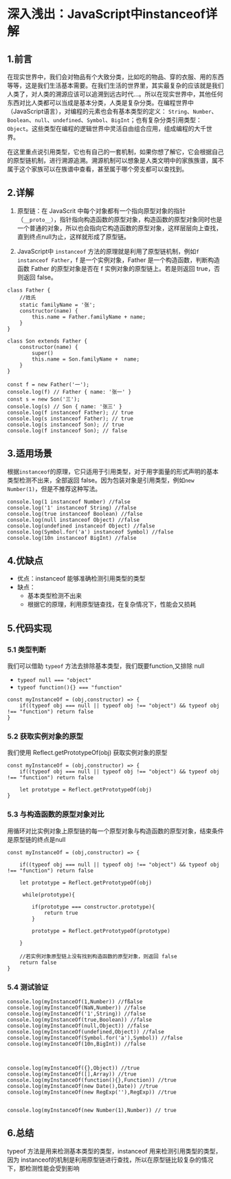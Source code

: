 # 深入浅出：JavaScript中instanceof详解

## 1.前言
在现实世界中，我们会对物品有个大致分类，比如吃的物品、穿的衣服、用的东西等等，这是我们生活基本需要。在我们生活的世界里，其实最复杂的应该就是我们人类了，对人类的溯源应该可以追溯到远古时代...。所以在现实世界中，其他任何东西对比人类都可以当成是基本分类，人类是复杂分类。在编程世界中（JavaScript语言），对编程的元素也会有基本类型的定义： `String`、`Number`、`Boolean`、`null`、`undefined`、`Symbol`、`BigInt`；也有复杂分类引用类型：`Object`。这些类型在编程的逻辑世界中灵活自由组合应用，组成编程的大千世界。

在这里重点说引用类型，它也有自己的一套机制，如果你想了解它，它会根据自己的原型链机制，进行溯源追溯。溯源机制可以想象是人类文明中的家族族谱，属不属于这个家族可以在族谱中查看，甚至属于哪个旁支都可以查找到。

## 2.详解

1. 原型链：在 JavaScrit 中每个对象都有一个指向原型对象的指针（`__proto__）`，指针指向构造函数的原型对象，构造函数的原型对象同时也是一个普通的对象，所以也会指向它构造函数的原型对象，这样层层向上查找，直到终点null为止，这样就形成了原型链。

2. JavaScript中 `instanceof` 方法的原理就是利用了原型链机制，例如`f instanceof Father`，f 是一个实例对象，Father 是一个构造函数，判断构造函数 Father 的原型对象是否在 f 实例对象的原型链上。若是则返回 true，否则返回 false。
```
class Father {
    //姓氏
    static familyName = '张';
    constructor(name) {
        this.name = Father.familyName + name;
    }
}

class Son extends Father {
    constructor(name) {
        super()
        this.name = Son.familyName +  name;
    }
}

const f = new Father('一');
console.log(f) // Father { name: '张一' }
const s = new Son('三');
console.log(s) // Son { name: '张三' }
console.log(f instanceof Father); // true
console.log(s instanceof Father); // true
console.log(s instanceof Son); // true
console.log(f instanceof Son); // false
```

## 3.适用场景
根据`instanceof`的原理，它只适用于引用类型，对于用字面量的形式声明的基本类型检测不出来，全部返回 false。因为包装对象是引用类型，例如`new Number(1)`，但是不推荐这种写法。

```
console.log(1 instanceof Number) //false
console.log('1' instanceof String) //false
console.log(true instanceof Boolean) //false
console.log(null instanceof Object) //false
console.log(undefined instanceof Object) //false
console.log(Symbol.for('a') instanceof Symbol) //false
console.log(10n instanceof BigInt) //false
```
## 4.优缺点
- 优点：instanceof 能够准确检测引用类型的类型
- 缺点：
    - 基本类型检测不出来
    - 根据它的原理，利用原型链查找，在复杂情况下，性能会又损耗


## 5.代码实现

### 5.1 类型判断
我们可以借助 `typeof` 方法去排除基本类型，我们既要function,又排除 null
- `typeof null === "object"`
- `typeof function(){} === "function"`
```
const myInstanceOf = (obj,constructor) => {
    if((typeof obj === null || typeof obj !== "object") && typeof obj !== "function") return false
}
```

### 5.2 获取实例对象的原型
我们使用 Reflect.getPrototypeOf(obj) 获取实例对象的原型
```
const myInstanceOf = (obj,constructor) => {
    if((typeof obj === null || typeof obj !== "object") && typeof obj !== "function") return false

    let prototype = Reflect.getPrototypeOf(obj)
}
```

### 5.3 与构造函数的原型对象对比
用循环对比实例对象上原型链的每一个原型对象与构造函数的原型对象，结束条件是原型链的终点是null
```
const myInstanceOf = (obj,constructor) => {

    if((typeof obj === null || typeof obj !== "object") && typeof obj !== "function") return false

    let prototype = Reflect.getPrototypeOf(obj)

     while(prototype){

        if(prototype === constructor.prototype){
            return true
        }

        prototype = Reflect.getPrototypeOf(prototype)

    }

    //若实例对象原型链上没有找到构造函数的原型对象，则返回 false
    return false
}
```
### 5.4 测试验证
```
console.log(myInstanceOf(1,Number)) //fßalse
console.log(myInstanceOf(NaN,Number)) //false
console.log(myInstanceOf('1',String)) //false
console.log(myInstanceOf(true,Boolean)) //false
console.log(myInstanceOf(null,Object)) //false
console.log(myInstanceOf(undefined,Object)) //false
console.log(myInstanceOf(Symbol.for('a'),Symbol)) //false
console.log(myInstanceOf(10n,BigInt)) //false



console.log(myInstanceOf({},Object)) //true
console.log(myInstanceOf([],Array)) //true
console.log(myInstanceOf(function(){},Function)) //true
console.log(myInstanceOf(new Date(),Date)) //true
console.log(myInstanceOf(new RegExp(''),RegExp)) //true


console.log(myInstanceOf(new Number(1),Number)) // true
```


## 6.总结
 typeof 方法是用来检测基本类型的类型，instanceof 用来检测引用类型的类型，因为 instanceof的机制是利用原型链进行查找，所以在原型链比较复杂的情况下，那检测性能会受到影响

